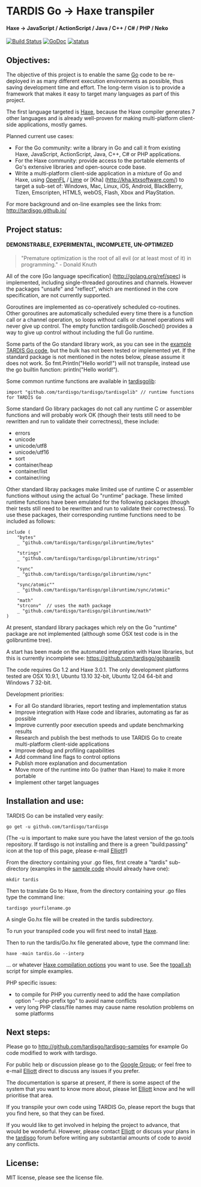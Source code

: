 # TARDIS Go -> Haxe transpiler

#### Haxe -> JavaScript / ActionScript / Java / C++ / C# / PHP / Neko

[![Build Status](https://travis-ci.org/tardisgo/tardisgo.png?branch=master)](https://travis-ci.org/tardisgo/tardisgo)
[![GoDoc](https://godoc.org/github.com/tardisgo/tardisgo?status.png)](https://godoc.org/github.com/tardisgo/tardisgo)
[![status](https://sourcegraph.com/api/repos/github.com/tardisgo/tardisgo/badges/status.png)](https://sourcegraph.com/github.com/tardisgo/tardisgo)

## Objectives:
The objective of this project is to enable the same [Go](http://golang.org) code to be re-deployed in  as many different execution environments as possible, thus saving development time and effort. 
The long-term vision is to provide a framework that makes it easy to target many languages as part of this project.

The first language targeted is [Haxe](http://haxe.org), because the Haxe compiler generates 7 other languages and is already well-proven for making multi-platform client-side applications, mostly games. 

Planned current use cases: 
- For the Go community: write a library in Go and call it from  existing Haxe, JavaScript, ActionScript, Java, C++, C# or PHP applications. 
- For the Haxe community: provide access to the portable elements of Go's extensive libraries and open-source code base.
- Write a multi-platform client-side application in a mixture of Go and Haxe, using [OpenFL](http://openfl.org) / [Lime](https://github.com/openfl/lime) or [Kha] (http://kha.ktxsoftware.com/) to target a sub-set of: 
Windows,
Mac,
Linux,
iOS,
Android,
BlackBerry,
Tizen,
Emscripten,
HTML5,
webOS,
Flash,
Xbox and PlayStation.

For more background and on-line examples see the links from: http://tardisgo.github.io/

## Project status: 
####  DEMONSTRABLE, EXPERIMENTAL, INCOMPLETE,  UN-OPTIMIZED

> "Premature optimization is the root of all evil (or at least most of it) in programming." - Donald Knuth

All of the core [Go language specification] (http://golang.org/ref/spec) is implemented, including single-threaded goroutines and channels. However the packages "unsafe" and "reflect", which are mentioned in the core specification, are not currently supported. 

Goroutines are implemented as co-operatively scheduled co-routines. Other goroutines are automatically scheduled every time there is a function call or a channel operation, so loops without calls or channel operations will never give up control. The empty function tardisgolib.Gosched() provides a way to give up control without including the full Go runtime.  

Some parts of the Go standard library work, as you can see in the [example TARDIS Go code](http://github.com/tardisgo/tardisgo-samples), but the bulk has not been  tested or implemented yet. If the standard package is not mentioned in the notes below, please assume it does not work. So fmt.Println("Hello world!") will not transpile, instead use the go builtin function: println("Hello world!").  

Some common runtime functions are available in [tardisgolib](https://github.com/tardisgo/tardisgo/tree/master/tardisgolib):
```
import "github.com/tardisgo/tardisgo/tardisgolib" // runtime functions for TARDIS Go
```

Some standard Go library packages do not call any runtime C or assembler functions and will probably work OK (though their tests still need to be rewritten and run to validate their correctness), these include:
- errors
- unicode
- unicode/utf8 
- unicode/utf16
- sort
- container/heap
- container/list
- container/ring

Other standard libray packages make limited use of runtime C or assembler functions without using the actual Go "runtime" package. These limited runtime functions have been emulated for the following packages (though their tests still need to be rewritten and run to validate their correctness). To use these packages, their corresponding runtime functions need to be included as follows:
```
include ( 
	"bytes" 
	_ "github.com/tardisgo/tardisgo/golibruntime/bytes"
	
	"strings"
	_ "github.com/tardisgo/tardisgo/golibruntime/strings"
	
	"sync"
	_ "github.com/tardisgo/tardisgo/golibruntime/sync"
	
	"sync/atomic""
	_ "github.com/tardisgo/tardisgo/golibruntime/sync/atomic"
	
	"math"
	"strconv"  // uses the math package
	_ "github.com/tardisgo/tardisgo/golibruntime/math"
)
```
At present, standard library packages which rely on the Go "runtime" package are not implemented (although some OSX test code is in the golibruntime tree).

A start has been made on the automated integration with Haxe libraries, but this is currently incomplete see: https://github.com/tardisgo/gohaxelib

The code requires Go 1.2 and Haxe 3.0.1. The only development platforms tested are OSX 10.9.1, Ubuntu 13.10 32-bit, Ubuntu 12.04 64-bit and Windows 7 32-bit. 

Development priorities:
- For all Go standard libraries, report testing and implementation status
- Improve integration with Haxe code and libraries, automating as far as possible
- Improve currently poor execution speeds and update benchmarking results
- Research and publish the best methods to use TARDIS Go to create multi-platform client-side applications
- Improve debug and profiling capabilities
- Add command line flags to control options
- Publish more explanation and documentation
- Move more of the runtime into Go (rather than Haxe) to make it more portable 
- Implement other target languages

## Installation and use:
 
TARDIS Go can be installed very easily:
```
go get -u github.com/tardisgo/tardisgo
```
(The -u is important to make sure you have the latest version of the go.tools repository. If tardisgo is not installing and there is a green "build:passing" icon at the top of this page, please e-mail [Elliott](https://github.com/elliott5)!)

From the directory containing your .go files, first create a "tardis" sub-directory 
(examples in the [sample code](https://github.com/tardisgo/tardisgo-samples) should already have one):
```
mkdir tardis
```
Then to translate Go to Haxe, from the directory containing your .go files type the command line: 
```
tardisgo yourfilename.go 
``` 
A single Go.hx file will be created in the tardis subdirectory.

To run your transpiled code you will first need to install [Haxe](http://haxe.org).

Then to run the tardis/Go.hx file generated above, type the command line: 
```
haxe -main tardis.Go --interp
```
... or whatever [Haxe compilation options](http://haxe.org/doc/compiler) you want to use. 
See the [tgoall.sh](https://github.com/tardisgo/tardisgo-samples/blob/master/scripts/tgoall.sh) script for simple examples.

PHP specific issues:
* to compile for PHP you currently need to add the haxe compilation option "--php-prefix tgo" to avoid name conflicts
* very long PHP class/file names may cause name resolution problems on some platforms

## Next steps:
Please go to http://github.com/tardisgo/tardisgo-samples for example Go code modified to work with tardisgo.

For public help or discussion please go to the [Google Group](https://groups.google.com/d/forum/tardisgo); or feel free to e-mail [Elliott](https://github.com/elliott5) direct to discuss any issues if you prefer.

The documentation is sparse at present, if there is some aspect of the system that you want to know more about, please let [Elliott](https://github.com/elliott5) know and he will prioritise that area.

If you transpile your own code using TARDIS Go, please report the bugs that you find here, so that they can be fixed.

If you would like to get involved in helping the project to advance, that would be wonderful. However, please contact [Elliott](https://github.com/elliott5) or discuss your plans in the [tardisgo](https://groups.google.com/d/forum/tardisgo) forum before writing any substantial amounts of code to avoid any conflicts. 

## License:
MIT license, please see the license file.
